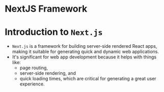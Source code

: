 # NextJS Framework

# Introduction to `Next.js`
* `Next.js` is a framework for building server-side rendered React apps, making it suitable for generating quick and dynamic web applications.
* It's significant for web app development because it helps with things like:
  * page routing, 
  * server-side rendering, and 
  * quick loading times, which are critical for generating a great user experience.